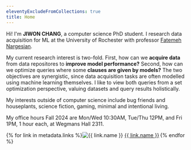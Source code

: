 ```yaml
---
eleventyExcludeFromCollections: true
title: Home
---
```


<p class="poster-text">Hi! I'm <strong class="highlight">JIWON CHANG</strong>, a <span class="highlight">computer science PhD student</span>. I research <span class="highlight">data acquisition for ML</span> at the University of Rochester with professor <a href="https://fnargesian.com/">Fatemeh Nargesian</a>.</p>

My current research interest is two-fold. First, how can we **acquire data** from data repositores to **improve model performance?** Second, how can we optimize queries where some **clauses are given by models?** The two objectives are synergistic, since data acquisition tasks are often modelled using machine learning themselves. I like to view both queries from a set optimization perspective, valuing datasets and query results holistically. 

My interests outside of computer science include bug friends and houseplants, science fiction, gaming, minimal and intentional living. 

My office hours Fall 2024 are Mon/Wed 10:30AM, Tue/Thu 12PM, and Fri 1PM, 1 hour each, at Wegmans Hall 2311. 

{% for link in metadata.links %}<span style="margin-right: 0.5%;"><img src="{{ link.image }}" class="textsize-image" alt="{{ link.name }}"> <a href="{{ link.url }}">{{ link.name }}</a></span>{% endfor %}